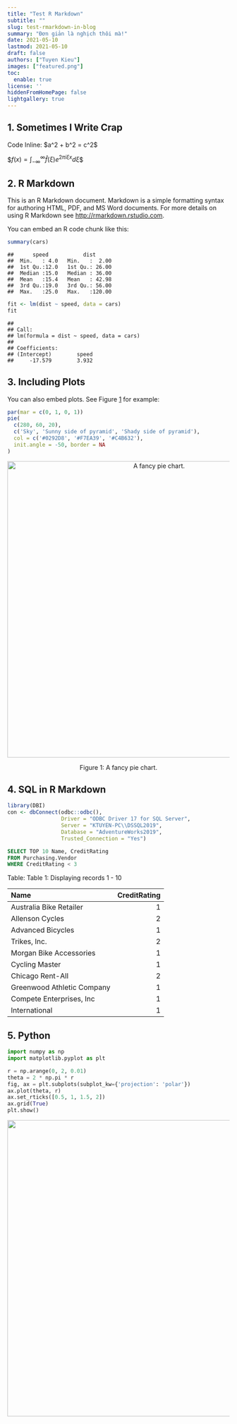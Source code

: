 ```yaml
---
title: "Test R Markdown"
subtitle: ""
slug: test-rmarkdown-in-blog
summary: "Đơn giản là nghịch thôi mà!"
date: 2021-05-10
lastmod: 2021-05-10
draft: false
authors: ["Tuyen Kieu"]
images: ["featured.png"]
toc:
  enable: true
license: ''  
hiddenFromHomePage: false
lightgallery: true
---
```


## 1. Sometimes I Write Crap

Code Inline: \$a^2 + b^2 = c^2$

\$$f(x)=\int_{-\infty}^{\infty} \hat{f}(\xi) e^{2 \pi i \xi x} d \xi$$

## 2. R Markdown

This is an R Markdown document. Markdown is a simple formatting syntax for authoring HTML, PDF, and MS Word documents. For more details on using R Markdown see <http://rmarkdown.rstudio.com>.

You can embed an R code chunk like this:


```r
summary(cars)
```

```
##      speed           dist       
##  Min.   : 4.0   Min.   :  2.00  
##  1st Qu.:12.0   1st Qu.: 26.00  
##  Median :15.0   Median : 36.00  
##  Mean   :15.4   Mean   : 42.98  
##  3rd Qu.:19.0   3rd Qu.: 56.00  
##  Max.   :25.0   Max.   :120.00
```

```r
fit <- lm(dist ~ speed, data = cars)
fit
```

```
## 
## Call:
## lm(formula = dist ~ speed, data = cars)
## 
## Coefficients:
## (Intercept)        speed  
##     -17.579        3.932
```

## 3. Including Plots

You can also embed plots. See Figure <a href="#fig:pie">1</a> for example:


```r
par(mar = c(0, 1, 0, 1))
pie(
  c(280, 60, 20),
  c('Sky', 'Sunny side of pyramid', 'Shady side of pyramid'),
  col = c('#0292D8', '#F7EA39', '#C4B632'),
  init.angle = -50, border = NA
)
```

<div class="figure" style="text-align: center">
<img src="{{< blogdown/postref >}}index.vi_files/figure-html/pie-1.png" alt="A fancy pie chart." width="672" />
<p class="caption">Figure 1: A fancy pie chart.</p>
</div>

## 4. SQL in R Markdown


```r
library(DBI)
con <- dbConnect(odbc::odbc(),
                 Driver = "ODBC Driver 17 for SQL Server",
                 Server = "KTUYEN-PC\\DSSQL2019",
                 Database = "AdventureWorks2019",
                 Trusted_Connection = "Yes")
```


```sql
SELECT TOP 10 Name, CreditRating
FROM Purchasing.Vendor
WHERE CreditRating < 3
```


<div class="knitsql-table">


Table: Table 1: Displaying records 1 - 10

|Name                       | CreditRating|
|:--------------------------|------------:|
|Australia Bike Retailer    |            1|
|Allenson Cycles            |            2|
|Advanced Bicycles          |            1|
|Trikes, Inc.               |            2|
|Morgan Bike Accessories    |            1|
|Cycling Master             |            1|
|Chicago Rent-All           |            2|
|Greenwood Athletic Company |            1|
|Compete Enterprises, Inc   |            1|
|International              |            1|

</div>

## 5. Python


```python
import numpy as np
import matplotlib.pyplot as plt

r = np.arange(0, 2, 0.01)
theta = 2 * np.pi * r
fig, ax = plt.subplots(subplot_kw={'projection': 'polar'})
ax.plot(theta, r)
ax.set_rticks([0.5, 1, 1.5, 2])
ax.grid(True)
plt.show()
```

<img src="{{< blogdown/postref >}}index.vi_files/figure-html/unnamed-chunk-3-1.png" width="672" style="display: block; margin: auto;" />
